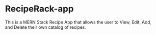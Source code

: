 # RecipeRack-app

This is a MERN Stack Recipe App that allows the user to View, Edit, Add, and Delete their own catalog of recipes.



